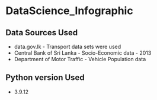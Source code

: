 # DataScience_Infographic

## Data Sources Used
- data.gov.lk - Transport data sets were used 
- Central Bank of Sri Lanka - Socio-Economic data - 2013
- Department of Motor Traffic - Vehicle Population data

## Python version Used 
- 3.9.12